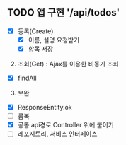 ## TODO 앱 구현 '/api/todos'

- [x] 등록(Create)
  - [x] 이름, 설명 요청받기
  - [x] 항목 저장
2. 조회(Get) : Ajax를 이용한 비동기 조회
- [x] findAll

3. 보완
- [x] ResponseEntity.ok
- [ ] 롬복
- [x] 공통 api경로 Controller 위에 붙이기
- [ ] 레포지토리, 서비스 인터페이스